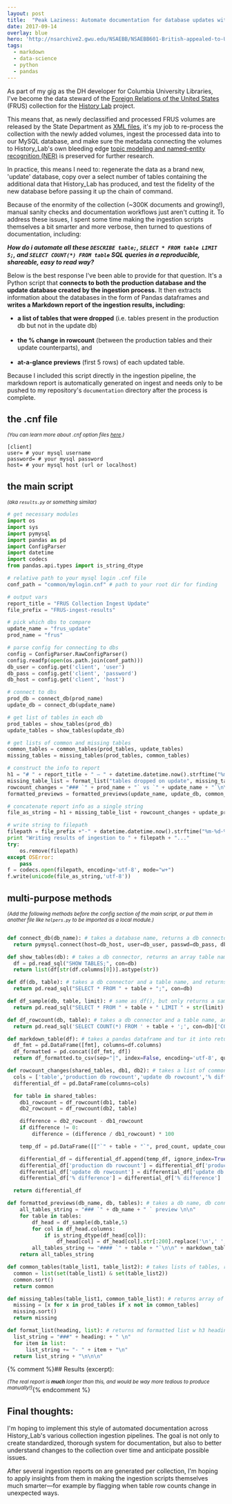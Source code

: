 ```yaml
---
layout: post
title:  "Peak Laziness: Automate documentation for database updates with Python, Pandas and Markdown"
date: 2017-09-14
overlay: blue
hero: 'http://nsarchive2.gwu.edu/NSAEBB/NSAEBB601-British-appealed-to-US-in-1952-for-coup-against-Mosaddeq-in-Iran/images/1.jpg'
tags:
  - markdown
  - data-science
  - python
  - pandas
---
```


As part of my gig as the DH developer for Columbia University Libraries, I've become the data steward of the [Foreign Relations of the United States](https://history.state.gov/historicaldocuments/about-frus) (FRUS) collection for the  [History Lab](http://history-lab.org/) project.

This means that, as newly declassified and processed FRUS volumes are released by the State Department as [XML files](https://github.com/HistoryAtState/frus/tree/master/volumes), it's my job to re-process the collection with the newly added volumes, ingest the processed data into to our MySQL database, and make sure the metadata connecting the volumes to History_Lab's own bleeding edge [topic modeling and named-entity recognition (NER)](http://www.history-lab.org/documentation/) is preserved for further research.

In practice, this means I need to: regenerate the data as a brand new, 'update' database, copy over a select number of tables containing the additional data that History_Lab has produced, and test the fidelity of the new database before passing it up the chain of command.

Because of the enormity of the collection (~300K documents and growing!), manual sanity checks and documentation workflows just aren't cutting it. To address these issues, I spent some time making the ingestion scripts themselves a bit smarter and more verbose, then turned to questions of documentation, including:

***How do i automate all these `DESCRIBE table;`, `SELECT * FROM table LIMIT 5;`, and `SELECT COUNT(*) FROM table` SQL queries in a reproducible, shareable, easy to read way?***

Below is the best response I've been able to provide for that question. It's a Python script that **connects to both the production database and the update database created by the ingestion process.** It then extracts information about the databases in the form of Pandas dataframes and **writes a Markdown report of the ingestion results, including:**

- **a list of tables that were dropped** (i.e. tables present in the production db but not in the update db)<br><br>
- **the % change in rowcount** (between the production tables and their update counterparts), and<br><br>
- **at-a-glance previews** (first 5 rows) of each updated table.

Because I included this script directly in the ingestion pipeline, the markdown report is automatically generated on ingest and needs only to be pushed to my repository's `documentation` directory after the process is complete.

## the .cnf file

*<sup>(You can learn more about .cnf option files [here](https://dev.mysql.com/doc/refman/5.7/en/option-files.html).)</sup>*

```
[client]
user= # your mysql username
password= # your mysql password
host= # your mysql host (url or localhost)
```

## the main script
*<sup>(aka `results.py` or something similar)</sup>*

```python
# get necessary modules
import os
import sys
import pymysql
import pandas as pd
import ConfigParser
import datetime
import codecs
from pandas.api.types import is_string_dtype

# relative path to your mysql login .cnf file
conf_path = "common/mylogin.cnf" # path to your root dir for finding

# output vars
report_title = "FRUS Collection Ingest Update"
file_prefix = "FRUS-ingest-results"

# pick which dbs to compare
update_name = "frus_update"
prod_name = "frus"

# parse config for connecting to dbs
config = ConfigParser.RawConfigParser()
config.readfp(open(os.path.join(conf_path)))
db_user = config.get('client', 'user')
db_pass = config.get('client', 'password')
db_host = config.get('client', 'host')

# connect to dbs
prod_db = connect_db(prod_name)
update_db = connect_db(update_name)

# get list of tables in each db
prod_tables = show_tables(prod_db)
update_tables = show_tables(update_db)

# get lists of common and missing tables
common_tables = common_tables(prod_tables, update_tables)
missing_tables = missing_tables(prod_tables, common_tables)

# construct the info to report
h1 = "# " + report_title + " — " + datetime.datetime.now().strftime("%m-%d-%Y") + "\n\n\n"
missing_table_list = format_list("tables dropped on update", missing_tables)
rowcount_changes = "### `" + prod_name + "` vs `" + update_name + "`\n\n" + markdown_table(rowcount_changes(common_tables, prod_db, update_db)) + "\n\n\n"
formatted_previews = formatted_previews(update_name, update_db, common_tables)

# concatenate report info as a single string
file_as_string = h1 + missing_table_list + rowcount_changes + update_previews

# write string to filepath
filepath = file_prefix +"-" + datetime.datetime.now().strftime("%m-%d-%Y") + ".md"
print "Writing results of ingestion to " + filepath + "..."
try:
    os.remove(filepath)
except OSError:
    pass
f = codecs.open(filepath, encoding='utf-8', mode="w+")
f.write(unicode(file_as_string,'utf-8'))

```

## multi-purpose methods

*<sup>(Add the following methods before the config section of the main script, or put them in another file like `helpers.py` to be imported as a local module.)</sup>*

```python

def connect_db(db_name): # takes a database name, returns a db connector
  return pymysql.connect(host=db_host, user=db_user, passwd=db_pass, db=db_name, charset='utf8')

def show_tables(db): # takes a db connector, returns an array table names
  df = pd.read_sql("SHOW TABLES;", con=db)
  return list(df[str(df.columns[0])].astype(str))

def df(db, table): # takes a db connector and a table name, and returns a pandas dataframe from that table
  return pd.read_sql("SELECT * FROM " + table + ";", con=db)

def df_sample(db, table, limit): # same as df(), but only returns a sample of LIMIT # of rows
  return pd.read_sql("SELECT * FROM " + table + " LIMIT " + str(limit) + ";", con=db)

def df_rowcount(db, table): # takes a db connector and a table name, and returns a the rowcount (int) of that table
  return pd.read_sql('SELECT COUNT(*) FROM ' + table + ';', con=db)['COUNT(*)'][0]

def markdown_table(df): # takes a pandas dataframe and tur it into returns it as a (string) markdown table
  df_fmt = pd.DataFrame([fmt], columns=df.columns)
  df_formatted = pd.concat([df_fmt, df])
  return df_formatted.to_csv(sep="|", index=False, encoding='utf-8', quotechar="*")

def rowcount_changes(shared_tables, db1, db2): # takes a list of common tables and both db connectors, returns a (string) markdown table representing the changes
  cols = ['table','production db rowcount','update db rowcount','% difference']
  differential_df = pd.DataFrame(columns=cols)

  for table in shared_tables:
    db1_rowcount = df_rowcount(db1, table)
    db2_rowcount = df_rowcount(db2, table)

    difference = db2_rowcount - db1_rowcount
    if difference != 0:
        difference = (difference / db1_rowcount) * 100

    temp_df = pd.DataFrame([["`" + table + "`", prod_count, update_count, difference]], columns=cols)

    differential_df = differential_df.append(temp_df, ignore_index=True)
    differential_df['production db rowcount'] = differential_df['production db rowcount'].astype(int)
    differential_df['update db rowcount'] = differential_df['update db rowcount'].astype(int)
    differential_df['% difference'] = differential_df['% difference']

  return differential_df

def formatted_previews(db_name, db, tables): # takes a db name, db connector, and list of tables, returns a string representation of previews for each table in that db
    all_tables_string = "### `" + db_name + " ` preview \n\n"
    for table in tables:
        df_head = df_sample(db,table,5)
        for col in df_head.columns:
            if is_string_dtype(df_head[col]):
                df_head[col] = df_head[col].str[:200].replace('\n',' ', regex=True)
        all_tables_string += "#### `" + table + "`\n\n" + markdown_table(df_head) + "\n\n"
    return all_tables_string

def common_tables(table_list1, table_list2): # takes lists of tables, returns list of tables present in both lists
  common = list(set(table_list1) & set(table_list2))
  common.sort()
  return common

def missing_tables(table_list1, common_table_list): # returns array of table names in table list that aren't in the common list
  missing = [x for x in prod_tables if x not in common_tables]
  missing.sort()
  return missing

def format_list(heading, list): # returns md formatted list w h3 heading
  list_string = "###" + heading: + " \n"
  for item in list:
      list_string += "- " + item + "\n"
  return list_string + "\n\n\n"

```

{% comment %}## Results (excerpt):

*<sup>(The real report is __much__ longer than this, and would be way more tedious to produce manually!)</sup>*{% endcomment %}




## Final thoughts:

I'm hoping to implement this style of automated documentation across History_Lab's various collection ingestion pipelines. The goal is not only to create standardized, thorough system for documentation, but also to better understand changes to the collection over time and anticipate possible issues.

After several ingestion reports on are generated per collection, I'm hoping to apply insights from them in making the ingestion scripts themselves much smarter—for example by flagging when table row counts change in unexpected ways.

